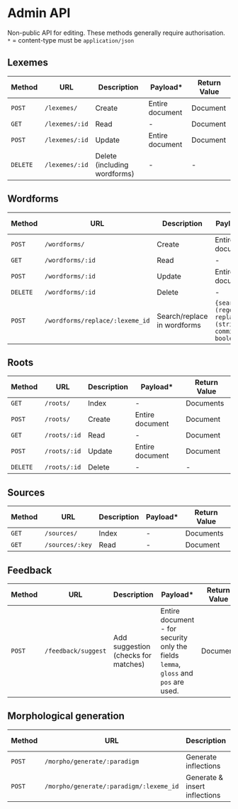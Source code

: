 # Admin API

Non-public API for editing. These methods generally require authorisation.  
`*` = content-type must be `application/json`

## Lexemes

| Method   | URL            | Description | Payload*        | Return Value |
|----------|----------------|-------------|-----------------|--------------|
| `POST`   | `/lexemes/`    | Create      | Entire document | Document     |
| `GET`    | `/lexemes/:id` | Read        | -               | Document     |
| `POST`   | `/lexemes/:id` | Update      | Entire document | Document     |
| `DELETE` | `/lexemes/:id` | Delete (including wordforms)  | - | -        |


## Wordforms

| Method   | URL              | Description | Payload*        | Return Value |
|----------|------------------|-------------|-----------------|--------------|
| `POST`   | `/wordforms/`    | Create      | Entire document | Document     |
| `GET`    | `/wordforms/:id` | Read        | -               | Document     |
| `POST`   | `/wordforms/:id` | Update      | Entire document | Document     |
| `DELETE` | `/wordforms/:id` | Delete      | -               | -            |
| `POST`   | `/wordforms/replace/:lexeme_id` | Search/replace in wordforms | `{search: (regex), replace: (string), commit: boolean}` | List of affected documents |

## Roots

| Method   | URL          | Description | Payload*        | Return Value |
|----------|--------------|-------------|-----------------|--------------|
| `GET`    | `/roots/`    | Index       | -               | Documents    |
| `POST`   | `/roots/`    | Create      | Entire document | Document     |
| `GET`    | `/roots/:id` | Read        | -               | Document     |
| `POST`   | `/roots/:id` | Update      | Entire document | Document     |
| `DELETE` | `/roots/:id` | Delete      | -               | -            |

## Sources

| Method   | URL             | Description | Payload* | Return Value |
|----------|-----------------|-------------|----------|--------------|
| `GET`    | `/sources/`     | Index       | -        | Documents    |
| `GET`    | `/sources/:key` | Read        | -        | Document     |

## Feedback

| Method   | URL                 | Description | Payload*        | Return Value |
|----------|---------------------|-------------|-----------------|--------------|
| `POST`   | `/feedback/suggest` | Add suggestion (checks for matches) | Entire document - for security only the fields `lemma`, `gloss` and `pos` are used. | Document     |

## Morphological generation

| Method   | URL                 | Description | Payload*        | Return Value |
|----------|---------------------|-------------|-----------------|--------------|
| `POST`   | `/morpho/generate/:paradigm`  | Generate inflections | `{ lemma: '...' }` | Documents     |
| `POST`   | `/morpho/generate/:paradigm/:lexeme_id`  | Generate & insert inflections | `{ lemma: '...' }` | -     |
